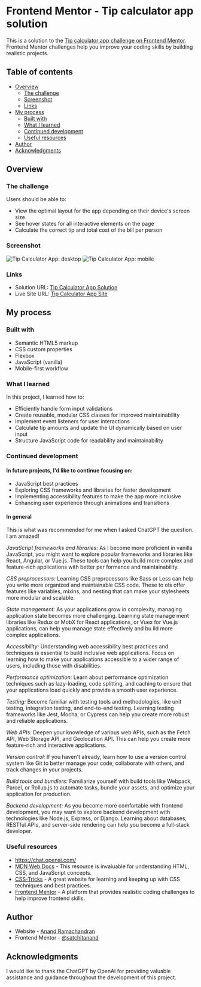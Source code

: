 # Frontend Mentor - Tip calculator app solution

This is a solution to the [Tip calculator app challenge on Frontend Mentor](https://www.frontendmentor.io/challenges/tip-calculator-app-ugJNGbJUX). Frontend Mentor challenges help you improve your coding skills by building realistic projects.

## Table of contents

- [Overview](#overview)
  - [The challenge](#the-challenge)
  - [Screenshot](#screenshot)
  - [Links](#links)
- [My process](#my-process)
  - [Built with](#built-with)
  - [What I learned](#what-i-learned)
  - [Continued development](#continued-development)
  - [Useful resources](#useful-resources)
- [Author](#author)
- [Acknowledgments](#acknowledgments)

## Overview

### The challenge

Users should be able to:

- View the optimal layout for the app depending on their device's screen size
- See hover states for all interactive elements on the page
- Calculate the correct tip and total cost of the bill per person

### Screenshot

![Tip Calculator App: desktop](screenshot-desktop.png)
![Tip Calculator App: mobile](screenshot-mobile.jpeg)

### Links

- Solution URL: [Tip Calculator App Solution](https://github.com/satchitanand/002_Tip_Calculator_App)
- Live Site URL: [Tip Calculator App Site](https://satchitanand.github.io/002_Tip_Calculator_App)

## My process

### Built with

- Semantic HTML5 markup
- CSS custom properties
- Flexbox
- JavaScript (vanilla)
- Mobile-first workflow

### What I learned

In this project, I learned how to:

- Efficiently handle form input validations
- Create reusable, modular CSS classes for improved maintainability
- Implement event listeners for user interactions
- Calculate tip amounts and update the UI dynamically based on user input
- Structure JavaScript code for readability and maintainability

### Continued development

#### In future projects, I'd like to continue focusing on:

- JavaScript best practices
- Exploring CSS frameworks and libraries for faster development
- Implementing accessibility features to make the app more inclusive
- Enhancing user experience through animations and transitions

#### In general

This is what was recommended for me when I asked ChatGPT the question.  I am amazed!

*JavaScript frameworks and libraries:* As I become more proficient in vanilla JavaScript, you might want to explore popular frameworks 
and libraries like React, Angular, or Vue.js. These tools can help you build more complex and feature-rich applications with better per
formance and maintainability.

*CSS preprocessors:* Learning CSS preprocessors like Sass or Less can help you write more organized and maintainable CSS code. These to
ols offer features like variables, mixins, and nesting that can make your stylesheets more modular and scalable.

*State management:* As your applications grow in complexity, managing application state becomes more challenging. Learning state manage
ment libraries like Redux or MobX for React applications, or Vuex for Vue.js applications, can help you manage state effectively and bu
ild more complex applications.

*Accessibility:* Understanding web accessibility best practices and techniques is essential to build inclusive web applications. Focus on learning how to make your applications accessible to a wider range of users, including those with disabilities.

*Performance optimization:* Learn about performance optimization techniques such as lazy-loading, code splitting, and caching to ensure that your applications load quickly and provide a smooth user experience.

*Testing:* Become familiar with testing tools and methodologies, like unit testing, integration testing, and end-to-end testing. Learning testing frameworks like Jest, Mocha, or Cypress can help you create more robust and reliable applications.

*Web APIs:* Deepen your knowledge of various web APIs, such as the Fetch API, Web Storage API, and Geolocation API. This can help you create more feature-rich and interactive applications.

*Version control:* If you haven't already, learn how to use a version control system like Git to better manage your code, collaborate with others, and track changes in your projects.

*Build tools and bundlers:* Familiarize yourself with build tools like Webpack, Parcel, or Rollup.js to automate tasks, bundle your assets, and optimize your application for production.

*Backend development:* As you become more comfortable with frontend development, you may want to explore backend development with technologies like Node.js, Express, or Django. Learning about databases, RESTful APIs, and server-side rendering can help you become a full-stack developer.


### Useful resources

- https://chat.openai.com/
- [MDN Web Docs](https://developer.mozilla.org/) - This resource is invaluable for understanding HTML, CSS, and JavaScript concepts.
- [CSS-Tricks](https://css-tricks.com/) - A great website for learning and keeping up with CSS techniques and best practices.
- [Frontend Mentor](https://www.frontendmentor.io/) - A platform that provides realistic coding challenges to help improve frontend skills.

## Author

- Website - [Anand Ramachandran](https://github.com/satchitanand)
- Frontend Mentor - [@satchitanand](https://www.frontendmentor.io/profile/satchitanand)

## Acknowledgments

I would like to thank the ChatGPT by OpenAI for providing valuable assistance and guidance throughout the development of this project.
